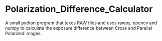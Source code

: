 # Polarization_Difference_Calculator
A small python program that takes RAW files and uses rawpy, opencv and numpy to calculate the exposure difference between Cross and Parallel Polarized images.
